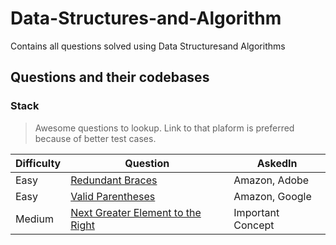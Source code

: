 # Data-Structures-and-Algorithm
Contains all questions solved using Data Structuresand Algorithms

## Questions and their codebases

### Stack
> Awesome questions to lookup.
> Link to that plaform is preferred because of better test cases.

| Difficulty | Question| AskedIn |
| --- | --- | --- |
| Easy | [Redundant Braces](https://www.interviewbit.com/problems/redundant-braces/) | Amazon, Adobe |
| Easy | [Valid Parentheses](https://leetcode.com/problems/valid-parentheses/) | Amazon, Google |
| Medium | [Next Greater Element to the Right](https://www.pepcoding.com/resources/online-java-foundation/stacks-and-queues/next-greater-element-official/ojquestion) | Important Concept|

